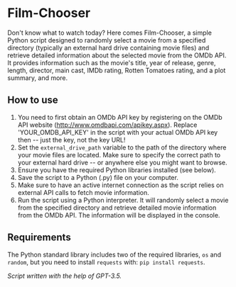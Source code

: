 # Film-Chooser

Don't know what to watch today? Here comes Film-Chooser, a simple Python script designed to randomly select a movie from a specified directory (typically an external hard drive containing movie files) and retrieve detailed information about the selected movie from the OMDb API. It provides information such as the movie's title, year of release, genre, length, director, main cast, IMDb rating, Rotten Tomatoes rating, and a plot summary, and more.

## How to use

1. You need to first obtain an OMDb API key by registering on the OMDb API website (http://www.omdbapi.com/apikey.aspx). Replace 'YOUR_OMDB_API_KEY' in the script with your actual OMDb API key then -- just the key, not the key URL!
2. Set the `external_drive_path` variable to the path of the directory where your movie files are located. Make sure to specify the correct path to your external hard drive -- or anywhere else you might want to browse.
3. Ensure you have the required Python libraries installed (see below).
4. Save the script to a Python (.py) file on your computer.
5. Make sure to have an active internet connection as the script relies on external API calls to fetch movie information.
6. Run the script using a Python interpreter. It will randomly select a movie from the specified directory and retrieve detailed movie information from the OMDb API. The information will be displayed in the console.

## Requirements

The Python standard library includes two of the required libraries, `os` and `random`, but you need to install `requests` with: `pip install requests`.

*Script written with the help of GPT-3.5.*
